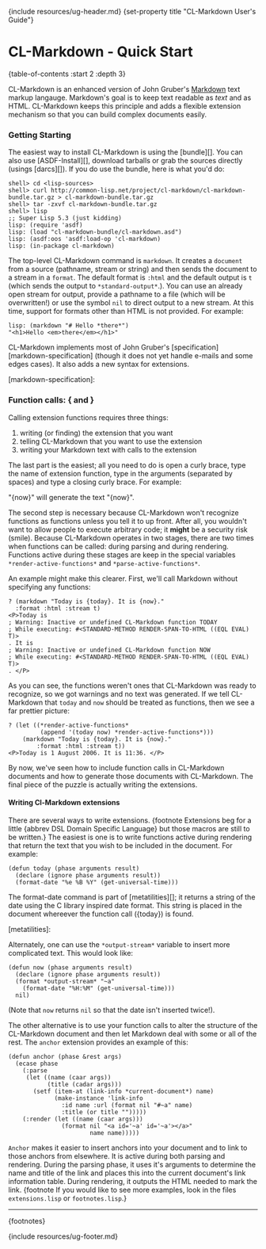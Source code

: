 {include resources/ug-header.md}
{set-property title "CL-Markdown User's Guide"}

# CL-Markdown - Quick Start

{table-of-contents :start 2 :depth 3}

CL-Markdown is an enhanced version of John Gruber's [Markdown][] text 
markup langauge. Markdown's goal is to keep text readable as *text* and 
as HTML. CL-Markdown keeps this principle and adds a flexible extension 
mechanism so that you can build complex documents easily.

 [Markdown]: http://daringfireball.net/projects/markdown/
 

### Getting Starting

The easiest way to install CL-Markdown is using the [bundle][]. You can 
also use [ASDF-Install][], download tarballs or grab the sources directly
(usings [darcs][]). If you do use the bundle, here is what you'd do:

    shell> cd <lisp-sources>
    shell> curl http://common-lisp.net/project/cl-markdown/cl-markdown-bundle.tar.gz > cl-markdown-bundle.tar.gz
    shell> tar -zxvf cl-markdown-bundle.tar.gz
    shell> lisp
    ;; Super Lisp 5.3 (just kidding)
    lisp: (require 'asdf)
    lisp: (load "cl-markdown-bundle/cl-markdown.asd")
    lisp: (asdf:oos 'asdf:load-op 'cl-markdown)
    lisp: (in-package cl-markdown)

The top-level CL-Markdown command is `markdown`. It creates a `document`
from a source (pathname, stream or string) and then sends the 
document to a stream in a `format`. The default format is `:html` and the 
default output is `t` (which sends the output to `*standard-output*`.). You 
can use an already open stream for output, provide a pathname to a file (which
will be overwritten!) or use the symbol `nil` to direct output to a new stream.
At this time, support for formats other than HTML is not provided.
For example:

    lisp: (markdown "# Hello *there*")
    "<h1>Hello <em>there</em></h1>"

CL-Markdown implements most of John Gruber's [specification][markdown-specification] (though it does not yet handle e-mails and some edges cases). It also adds a new syntax for extensions.

 [markdown-specification]: 

### Function calls: \{ and \}

Calling extension functions requires three things:

1. writing (or finding) the extension that you want
2. telling CL-Markdown that you want to use the extension
3. writing your Markdown text with calls to the extension

The last part is the easiest; all you need to do is open a curly
brace, type the name of extension function, type in the arguments
(separated by spaces) and type a closing curly brace. For example:

"\{now\}" will generate the text "{now}".

The second step is necessary because CL-Markdown won't recognize
functions as functions unless you tell it to up front. After all, you
wouldn't want to allow people to execute arbitrary code; it **might**
be a security risk (smile). Because CL-Markdown operates in two stages, there
are two times when functions can be called: during parsing and during
rendering. Functions active during these stages are keep in the
special variables `*render-active-functions*` and
`*parse-active-functions*`. 

An example might make this clearer. First, we'll call Markdown
without specifying any functions:

    ? (markdown "Today is {today}. It is {now}." 
      :format :html :stream t)
    <P>Today is 
    ; Warning: Inactive or undefined CL-Markdown function TODAY
    ; While executing: #<STANDARD-METHOD RENDER-SPAN-TO-HTML ((EQL EVAL) T)>
    . It is 
    ; Warning: Inactive or undefined CL-Markdown function NOW
    ; While executing: #<STANDARD-METHOD RENDER-SPAN-TO-HTML ((EQL EVAL) T)>
    . </P>
    
As you can see, the functions weren't ones that CL-Markdown was ready
to recognize, so we got warnings and no text was generated. If we
tell CL-Markdown that `today` and `now` should be treated as
functions, then we see a far prettier picture:

    ? (let ((*render-active-functions* 
             (append '(today now) *render-active-functions*)))
        (markdown "Today is {today}. It is {now}." 
            :format :html :stream t))
    <P>Today is 1 August 2006. It is 11:36. </P>

By now, we've seen how to include function calls in CL-Markdown
documents and how to generate those documents with CL-Markdown. The
final piece of the puzzle is actually writing the extensions.


#### Writing Cl-Markdown extensions

There are several ways to write extensions. {footnote Extensions beg for
a little {abbrev DSL Domain Specific Language} but those macros are 
still to be written.} The easiest is
one is to write functions active during rendering that return the text
that you wish to be included in the document. For example:

    (defun today (phase arguments result)
      (declare (ignore phase arguments result))
      (format-date "%e %B %Y" (get-universal-time)))

The format-date command is part of [metatilities][]; it returns a string
of the date using the C library inspired date format. This string is
placed in the document whereever the function call (\{today\}) is
found.
 
 [metatilities]: 

Alternately, one can use the `*output-stream*` variable to insert more
complicated text. This would look like:

    (defun now (phase arguments result)
      (declare (ignore phase arguments result))
      (format *output-stream* "~a" 
        (format-date "%H:%M" (get-universal-time)))
      nil)

(Note that `now` returns `nil` so that the date isn't inserted
twice!).

The other alternative is to use your function calls to alter the
structure of the CL-Markdown document and then let Markdown deal with
some or all of the rest. The `anchor` extension provides an example of
this:

    (defun anchor (phase &rest args)
      (ecase phase
        (:parse
         (let ((name (caar args))
               (title (cadar args)))
           (setf (item-at (link-info *current-document*) name)
                 (make-instance 'link-info
                   :id name :url (format nil "#~a" name) 
                   :title (or title "")))))
        (:render (let ((name (caar args)))
                   (format nil "<a id='~a' id='~a'></a>"
                           name name)))))

`Anchor` makes it easier to insert anchors into your document and to
link to those anchors from elsewhere. It is active during both parsing
and rendering. During the parsing phase, it uses it's arguments to
determine the name and title of the link and places this into the
current document's link information table. During rendering, it
outputs the HTML needed to mark the link. {footnote If you would like 
to see more examples, look in the files `extensions.lisp`
or `footnotes.lisp`.}
 
<hr>

{footnotes}

{include resources/ug-footer.md}
